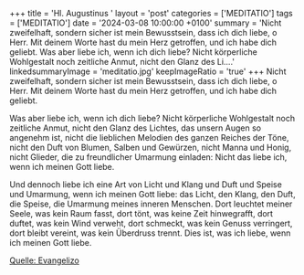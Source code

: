 +++
title = 'Hl. Augustinus  '
layout = 'post'
categories = ['MEDITATIO']
tags = ['MEDITATIO']
date = '2024-03-08 10:00:00 +0100'
summary = 'Nicht zweifelhaft, sondern sicher ist mein Bewusstsein, dass ich dich liebe, o Herr. Mit deinem Worte hast du mein Herz getroffen, und ich habe dich geliebt.   Was aber liebe ich, wenn ich dich liebe? Nicht körperliche Wohlgestalt noch zeitliche Anmut, nicht den Glanz des Li....'
linkedsummaryImage = 'meditatio.jpg'
keepImageRatio = 'true'
+++
Nicht zweifelhaft, sondern sicher ist mein Bewusstsein, dass ich dich liebe, o Herr.
Mit deinem Worte hast du mein Herz getroffen, und ich habe dich geliebt.
 
Was aber liebe ich, wenn ich dich liebe?
Nicht körperliche Wohlgestalt noch zeitliche Anmut,
nicht den Glanz des Lichtes, das unsern Augen so angenehm ist,
nicht die lieblichen Melodien des ganzen Reiches der Töne,
nicht den Duft von Blumen, Salben und Gewürzen,
nicht Manna und Honig,
nicht Glieder, die zu freundlicher Umarmung einladen:
Nicht das liebe ich, wenn ich meinen Gott liebe.<!--more-->
 
Und dennoch liebe ich eine Art von Licht und Klang
und Duft und Speise und Umarmung,
wenn ich meinen Gott liebe:
das Licht, den Klang, den Duft, die Speise, die Umarmung
meines inneren Menschen.
Dort leuchtet meiner Seele, was kein Raum fasst,
dort tönt, was keine Zeit hinwegrafft,
dort duftet, was kein Wind verweht,
dort schmeckt, was kein Genuss verringert,
dort bleibt vereint, was kein Überdruss trennt.
Dies ist, was ich liebe, wenn ich meinen Gott liebe.
 


[Quelle: Evangelizo](https://evangeliumtagfuertag.org/DE/gospel)
